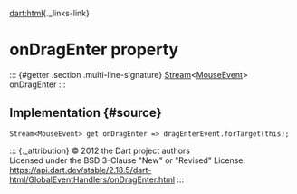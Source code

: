 [dart:html](../../dart-html/dart-html-library){._links-link}

onDragEnter property
====================

::: {#getter .section .multi-line-signature}
[Stream](../../dart-async/stream-class)\<[MouseEvent](../mouseevent-class)\>
onDragEnter
:::

Implementation {#source}
--------------

``` {.language-dart data-language="dart"}
Stream<MouseEvent> get onDragEnter => dragEnterEvent.forTarget(this);
```

::: {._attribution}
© 2012 the Dart project authors\
Licensed under the BSD 3-Clause \"New\" or \"Revised\" License.\
<https://api.dart.dev/stable/2.18.5/dart-html/GlobalEventHandlers/onDragEnter.html>
:::
